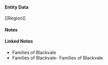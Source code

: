 #### Entity Data

[[Region]] 

#### Notes

#### Linked Notes 

- Families of Blackvale
- Families of Blackvale- Families of Blackvale